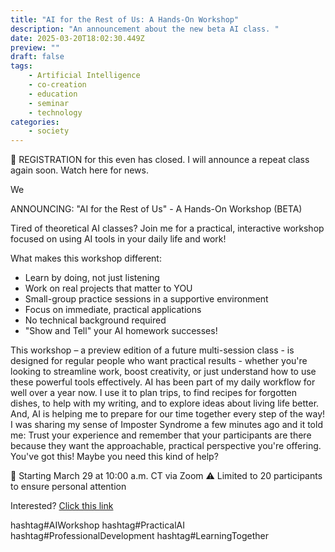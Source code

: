 ```yaml
---
title: "AI for the Rest of Us: A Hands-On Workshop"
description: "An announcement about the new beta AI class. "
date: 2025-03-20T18:02:30.449Z
preview: ""
draft: false
tags:
    - Artificial Intelligence
    - co-creation
    - education
    - seminar
    - technology
categories:
    - society
---
```

🚀 REGISTRATION for this even has closed. I will announce a repeat class again soon. Watch here for news.

We 

ANNOUNCING: "AI for the Rest of Us" - A Hands-On Workshop (BETA)

Tired of theoretical AI classes? Join me for a practical, interactive workshop focused on using AI tools in your daily life and work!

What makes this workshop different:
- Learn by doing, not just listening
- Work on real projects that matter to YOU
- Small-group practice sessions in a supportive environment
- Focus on immediate, practical applications
- No technical background required
- "Show and Tell" your AI homework successes!

This workshop – a preview edition of a future multi-session class - is designed for regular people who want practical results - whether you're looking to streamline work, boost creativity, or just understand how to use these powerful tools effectively. AI has been part of my daily workflow for well over a year now. I use it to plan trips, to find recipes for forgotten dishes, to help with my writing, and to explore ideas about living life better. And, AI is helping me to prepare for our time together every step of the way! I was sharing my sense of Imposter Syndrome a few minutes ago and it told me: Trust your experience and remember that your participants are there because they want the approachable, practical perspective you're offering. You've got this! Maybe you need this kind of help?

📅 Starting March 29 at 10:00 a.m. CT via Zoom
⚠️ Limited to 20 participants to ensure personal attention

Interested? [Click this link](https://drive.google.com/file/d/1i-3pxdfAy_3vTgBbldmEo-GXvK2rP7Z3/view?usp=sharing)

hashtag#AIWorkshop hashtag#PracticalAI hashtag#ProfessionalDevelopment hashtag#LearningTogether
